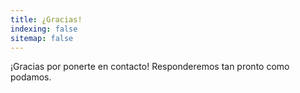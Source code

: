 ```yaml
---
title: ¿Gracias!
indexing: false
sitemap: false
---
```


¡Gracias por ponerte en contacto! Responderemos tan pronto como podamos.
